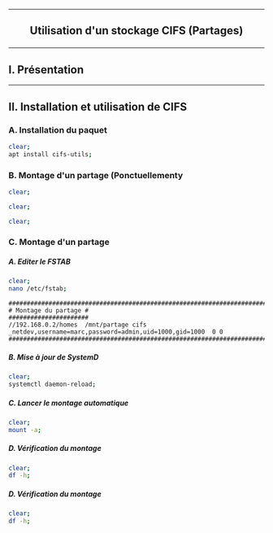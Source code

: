 ----------------------------------------------------------------------------------------------------------------------------------------------------------------------------------------------------------------
## <p align='center'> Utilisation d'un stockage CIFS (Partages) </p>

----------------------------------------------------------------------------------------------------------------------------------------------------------------------------------------------------------------
## I. Présentation

----------------------------------------------------------------------------------------------------------------------------------------------------------------------------------------------------------------
## II. Installation et utilisation de CIFS
### A. Installation du paquet
```bash
clear;
apt install cifs-utils;
```

### B. Montage d'un partage (Ponctuellementy
```bash
clear;
```

```bash
clear;
```

```bash
clear;
```



### C. Montage d'un partage
##### A. Editer le FSTAB
```bash
clear;
nano /etc/fstab;
```

```
##########################################################################################################
# Montage du partage #
######################
//192.168.0.2/homes  /mnt/partage cifs _netdev,username=marc,password=admin,uid=1000,gid=1000  0 0
##########################################################################################################
```
##### B. Mise à jour de SystemD
```bash
clear;
systemctl daemon-reload;
```

##### C. Lancer le montage automatique
```bash
clear;
mount -a;
```



##### D. Vérification du montage
```bash
clear;
df -h;
```


##### D. Vérification du montage
```bash
clear;
df -h;
```

